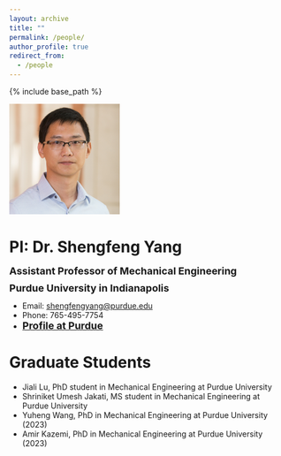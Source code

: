 ```yaml
---
layout: archive
title: ""
permalink: /people/
author_profile: true
redirect_from:
  - /people
---
```


{% include base_path %}


<img src="/images/yangsf.png" alt="PI" width="200"/>

PI: Dr. Shengfeng Yang
======
<span style="font-size: 18px; font-weight: bold; line-height: 0.5;">Assistant Professor of Mechanical Engineering</span>

<span style="font-size: 18px; font-weight: bold; line-height: 0.5;">Purdue University in Indianapolis</span>

* Email: shengfengyang@purdue.edu
* Phone: 765-495-7754
* <a href="https://engineering.purdue.edu/ME/People/ptProfile?id=294615" style="font-size: 18px; font-weight: bold;">Profile at Purdue</a> 



Graduate Students
======
* Jiali Lu, PhD student in Mechanical Engineering at Purdue University
* Shriniket Umesh Jakati, MS student in Mechanical Engineering at Purdue University
* Yuheng Wang, PhD in Mechanical Engineering at Purdue University (2023)
* Amir Kazemi, PhD in Mechanical Engineering at Purdue University (2023)

<!---   
Education
======
* Ph.D. in Mechanical Engineering, University of Florida, 2014
* M.S. in Computer Science, The University of Texas at Austin, 2024
* M.S. in Solid Mechanics, Huazhong University of Science & Technology, 2010
* B.S. in Engineering Mechanics, Huazhong University of Science & Technology, 2008

<!---    
Experience
======
* 2024/07-present: Assitant Professor of Mechanical Engineering
  * Purdue University

* 2017/08-2024/06: Assitant Professor of Mechanical and Energy Engineering
  * Indiana University-Purdue University Indianapolis (IUPUI)

* 2015/03-2017/07: Postdoctoral Researcher
  * University of California San Diego



Publications
======
  <ul>{% for post in site.publications reversed %}
    {% include archive-single-cv.html %}
  {% endfor %}</ul>

Talks
======
  <ul>{% for post in site.talks reversed %}
    {% include archive-single-talk-cv.html  %}
  {% endfor %}</ul>


Teaching
======
  <ul>{% for post in site.teaching reversed %}
    {% include archive-single-cv.html %}
  {% endfor %}</ul>
  
-->
